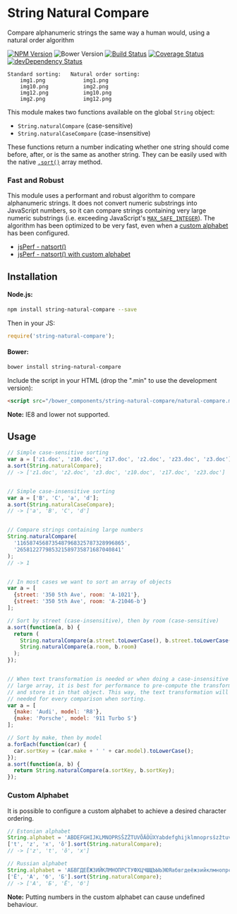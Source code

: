 # String Natural Compare

Compare alphanumeric strings the same way a human would, using a natural order algorithm

[![NPM Version](https://img.shields.io/npm/v/string-natural-compare.svg)](https://www.npmjs.com/package/string-natural-compare)
![Bower Version](https://img.shields.io/bower/v/string-natural-compare.svg)
[![Build Status](https://travis-ci.org/woollybogger/string-natural-compare.svg?branch=master)](https://travis-ci.org/woollybogger/string-natural-compare)
[![Coverage Status](https://coveralls.io/repos/woollybogger/string-natural-compare/badge.svg?branch=master)](https://coveralls.io/r/woollybogger/string-natural-compare?branch=master)
[![devDependency Status](https://david-dm.org/woollybogger/string-natural-compare/dev-status.svg)](https://david-dm.org/woollybogger/string-natural-compare#info=devDependencies)

```
Standard sorting:   Natural order sorting:
    img1.png            img1.png
    img10.png           img2.png
    img12.png           img10.png
    img2.png            img12.png
```

This module makes two functions available on the global `String` object:

+ `String.naturalCompare` (case-sensitive)
+ `String.naturalCaseCompare` (case-insensitive)

These functions return a number indicating whether one string should come before, after, or is the same as another string.
They can be easily used with the native [`.sort()`](https://developer.mozilla.org/en-US/docs/Web/JavaScript/Reference/Global_Objects/Array/sort) array method.

### Fast and Robust

This module uses a performant and robust algorithm to compare alphanumeric strings. It does not convert numeric substrings into JavaScript numbers, so it can compare strings containing very large numeric substrings (i.e. exceeding JavaScript's [`MAX_SAFE_INTEGER`](https://developer.mozilla.org/en/docs/Web/JavaScript/Reference/Global_Objects/Number/MAX_SAFE_INTEGER)). The algorithm has been optimized to be very fast, even when a [custom alphabet](#custom-alphabet) has been configured.

+ [jsPerf - natsort()](http://jsperf.com/natsort/2)
+ [jsPerf - natsort() with custom alphabet](http://jsperf.com/natsort-custom-alphabet)


## Installation

#### Node.js:

```sh
npm install string-natural-compare --save
```

Then in your JS:

```js
require('string-natural-compare');
```

#### Bower:

```sh
bower install string-natural-compare
```

Include the script in your HTML (drop the ".min" to use the development version):

```html
<script src="/bower_components/string-natural-compare/natural-compare.min.js"></script>
```

**Note:** IE8 and lower not supported.


## Usage

```js
// Simple case-sensitive sorting
var a = ['z1.doc', 'z10.doc', 'z17.doc', 'z2.doc', 'z23.doc', 'z3.doc'];
a.sort(String.naturalCompare);
// -> ['z1.doc', 'z2.doc', 'z3.doc', 'z10.doc', 'z17.doc', 'z23.doc']


// Simple case-insensitive sorting
var a = ['B', 'C', 'a', 'd'];
a.sort(String.naturalCaseCompare);
// -> ['a', 'B', 'C', 'd']


// Compare strings containing large numbers
String.naturalCompare(
  '1165874568735487968325787328996865',
  '265812277985321589735871687040841'
);
// -> 1


// In most cases we want to sort an array of objects
var a = [
  {street: '350 5th Ave', room: 'A-1021'},
  {street: '350 5th Ave', room: 'A-21046-b'}
];

// Sort by street (case-insensitive), then by room (case-sensitive)
a.sort(function(a, b) {
  return (
    String.naturalCompare(a.street.toLowerCase(), b.street.toLowerCase()) ||
    String.naturalCompare(a.room, b.room)
  );
});


// When text transformation is needed or when doing a case-insensitive sort on a
// large array, it is best for performance to pre-compute the transformed text
// and store it in that object. This way, the text transformation will not be
// needed for every comparison when sorting.
var a = [
  {make: 'Audi', model: 'R8'},
  {make: 'Porsche', model: '911 Turbo S'}
];

// Sort by make, then by model
a.forEach(function(car) {
  car.sortKey = (car.make + ' ' + car.model).toLowerCase();
});
a.sort(function(a, b) {
  return String.naturalCompare(a.sortKey, b.sortKey);
});
```

### Custom Alphabet

It is possible to configure a custom alphabet to achieve a desired character ordering.

```js
// Estonian alphabet
String.alphabet = 'ABDEFGHIJKLMNOPRSŠZŽTUVÕÄÖÜXYabdefghijklmnoprsšzžtuvõäöüxy';
['t', 'z', 'x', 'õ'].sort(String.naturalCompare);
// -> ['z', 't', 'õ', 'x']

// Russian alphabet
String.alphabet = 'АБВГДЕЁЖЗИЙКЛМНОПРСТУФХЦЧШЩЪЫЬЭЮЯабвгдеёжзийклмнопрстуфхцчшщъыьэюя';
['Ё', 'А', 'б', 'Б'].sort(String.naturalCompare);
// -> ['А', 'Б', 'Ё', 'б']
```

**Note:** Putting numbers in the custom alphabet can cause undefined behaviour.
